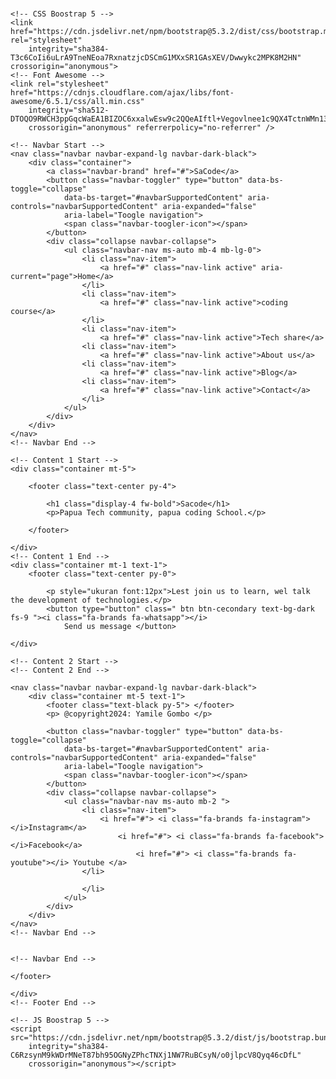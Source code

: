# <!DOCTYPE html>
<html lang="en">

<head>
    <meta charset="UTF-8">
    <meta name="viewport" content="width=device-width, initial-scale=1.0">
    <title>SaCode home tantangan coding #3</title>

    <!-- CSS Boostrap 5 -->
    <link href="https://cdn.jsdelivr.net/npm/bootstrap@5.3.2/dist/css/bootstrap.min.css" rel="stylesheet"
        integrity="sha384-T3c6CoIi6uLrA9TneNEoa7RxnatzjcDSCmG1MXxSR1GAsXEV/Dwwykc2MPK8M2HN" crossorigin="anonymous">
    <!-- Font Awesome -->
    <link rel="stylesheet" href="https://cdnjs.cloudflare.com/ajax/libs/font-awesome/6.5.1/css/all.min.css"
        integrity="sha512-DTOQO9RWCH3ppGqcWaEA1BIZOC6xxalwEsw9c2QQeAIftl+Vegovlnee1c9QX4TctnWMn13TZye+giMm8e2LwA=="
        crossorigin="anonymous" referrerpolicy="no-referrer" />
</head>

<body>

    <!-- Navbar Start -->
    <nav class="navbar navbar-expand-lg navbar-dark-black">
        <div class="container">
            <a class="navbar-brand" href="#">SaCode</a>
            <button class="navbar-toggler" type="button" data-bs-toggle="collapse"
                data-bs-target="#navbarSupportedContent" aria-controls="navbarSupportedContent" aria-expanded="false"
                aria-label="Toogle navigation">
                <span class="navbar-toogler-icon"></span>
            </button>
            <div class="collapse navbar-collapse">
                <ul class="navbar-nav ms-auto mb-4 mb-lg-0">
                    <li class="nav-item">
                        <a href="#" class="nav-link active" aria-current="page">Home</a>
                    </li>
                    <li class="nav-item">
                        <a href="#" class="nav-link active">coding course</a>
                    </li>
                    <li class="nav-item">
                        <a href="#" class="nav-link active">Tech share</a>
                    <li class="nav-item">
                        <a href="#" class="nav-link active">About us</a>
                    <li class="nav-item">
                        <a href="#" class="nav-link active">Blog</a>
                    <li class="nav-item">
                        <a href="#" class="nav-link active">Contact</a>
                    </li>
                </ul>
            </div>
        </div>
    </nav>
    <!-- Navbar End -->

    <!-- Content 1 Start -->
    <div class="container mt-5">

        <footer class="text-center py-4">

            <h1 class="display-4 fw-bold">Sacode</h1>
            <p>Papua Tech community, papua coding School.</p>

        </footer>

    </div>
    <!-- Content 1 End -->
    <div class="container mt-1 text-1">
        <footer class="text-center py-0">

            <p style="ukuran font:12px">Lest join us to learn, wel talk the development of technologies.</p>
            <button type="button" class=" btn btn-cecondary text-bg-dark fs-9 "><i class="fa-brands fa-whatsapp"></i>
                Send us message </button>

    </div>

    <!-- Content 2 Start -->
    <!-- Content 2 End -->

    <nav class="navbar navbar-expand-lg navbar-dark-black">
        <div class="container mt-5 text-1">
            <footer class="text-black py-5"> </footer>
            <p> @copyright2024: Yamile Gombo </p>

            <button class="navbar-toggler" type="button" data-bs-toggle="collapse"
                data-bs-target="#navbarSupportedContent" aria-controls="navbarSupportedContent" aria-expanded="false"
                aria-label="Toogle navigation">
                <span class="navbar-toogler-icon"></span>
            </button>
            <div class="collapse navbar-collapse">
                <ul class="navbar-nav ms-auto mb-2 ">
                    <li class="nav-item">
                        <i href="#"> <i class="fa-brands fa-instagram"></i>Instagram</a>
                            <i href="#"> <i class="fa-brands fa-facebook"></i>Facebook</a>
                                <i href="#"> <i class="fa-brands fa-youtube"></i> Youtube </a>
                    </li>

                    </li>
                </ul>
            </div>
        </div>
    </nav>
    <!-- Navbar End -->


    <!-- Navbar End -->

    </footer>

    </div>
    <!-- Footer End -->

    <!-- JS Boostrap 5 -->
    <script src="https://cdn.jsdelivr.net/npm/bootstrap@5.3.2/dist/js/bootstrap.bundle.min.js"
        integrity="sha384-C6RzsynM9kWDrMNeT87bh95OGNyZPhcTNXj1NW7RuBCsyN/o0jlpcV8Qyq46cDfL"
        crossorigin="anonymous"></script>
</body>

</html>
